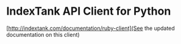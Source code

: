 IndexTank API Client for Python
===============================

[http://indextank.com/documentation/ruby-client](See the updated documentation on this client)
